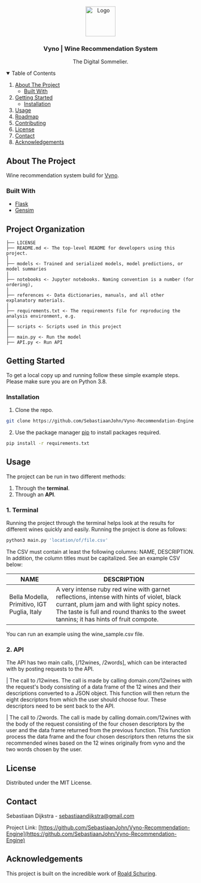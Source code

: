 <!-- PROJECT LOGO -->
<br />
<p align="center">
<img  src="https://storage.googleapis.com/media.landbot.io/162368/channels/LAKCFRWSLYDP1HM2OWDPGY3XFUA9CR9F.png"  alt="Logo"  width="80"  height="80">
</a>
<h3 align="center">Vyno | Wine Recommendation System</h3>
<p align="center">
The Digital Sommelier.
<br />
</p>

<!-- TABLE OF CONTENTS -->
<details  open="open">
<summary>Table of Contents</summary>
<ol>
<li>
<a  href="#about-the-project">About The Project</a>
<ul>
<li><a  href="#built-with">Built With</a></li>
</ul>
</li>
<li>
<a  href="#getting-started">Getting Started</a>
<ul>
<li><a  href="#installation">Installation</a></li>
</ul>
</li>
<li><a  href="#usage">Usage</a></li>
<li><a  href="#roadmap">Roadmap</a></li>
<li><a  href="#contributing">Contributing</a></li>
<li><a  href="#license">License</a></li>
<li><a  href="#contact">Contact</a></li>
<li><a  href="#acknowledgements">Acknowledgements</a></li>
</ol>
</details>


  <!-- ABOUT THE PROJECT -->
## About The Project
Wine recommendation system build for [Vyno](https://www.vyno.ai).
### Built With
*  [Flask](https://flask.palletsprojects.com/en/2.0.x/)
*  [Gensim](https://radimrehurek.com/gensim/)
## Project Organization
```
├── LICENSE
├── README.md <- The top-level README for developers using this project.
│
├── models <- Trained and serialized models, model predictions, or model summaries
│
├── notebooks <- Jupyter notebooks. Naming convention is a number (for ordering),
│
├── references <- Data dictionaries, manuals, and all other explanatory materials.
│
├── requirements.txt <- The requirements file for reproducing the analysis environment, e.g.
│
├── scripts <- Scripts used in this project
│
├── main.py <- Run the model
├── API.py <- Run API
```

<!-- GETTING STARTED -->
## Getting Started
To get a local copy up and running follow these simple example steps. Please make sure you are on Python 3.8.
### Installation
1. Clone the repo.
```sh
git clone https://github.com/SebastiaanJohn/Vyno-Recommendation-Engine.git
```
2. Use the package manager [pip](https://pip.pypa.io/en/stable/) to install packages required.
```sh
pip install -r requirements.txt
```
<!-- USAGE EXAMPLES -->
## Usage
The project can be run in two different methods:
1. Through the **terminal**.
2. Through an **API**.

### 1. Terminal
Running the project through the terminal helps look at the results for different wines quickly and easily. Running the project is done as follows:
```bash
python3 main.py 'location/of/file.csv'
```

The CSV must contain at least the following columns: NAME, DESCRIPTION. In addition, the column titles must be capitalized. See an example CSV below: 

| NAME                                        | DESCRIPTION                                                                                                                                                                                                                     |
|---------------------------------------------|---------------------------------------------------------------------------------------------------------------------------------------------------------------------------------------------------------------------------------|
| Bella Modella, Primitivo, IGT Puglia, Italy | A very intense ruby red wine with garnet reflections, intense with hints of violet, black currant, plum jam and with light spicy notes. The taste is full and round thanks to the sweet tannins; it has hints of fruit compote. |

You can run an example using the wine_sample.csv file.

### 2. API
The API has two main calls, [/12wines, /2words], which can be interacted with by posting requests to the API. 

| The call to /12wines. 
The call is made by calling domain.com/12wines with the request's body consisting of a data frame of the 12 wines and their descriptions converted to a JSON object. This function will then return the eight descriptors from which the user should choose four. These descriptors need to be sent back to the API.

| The call to /2words. 
The call is made by calling domain.com/12wines with the body of the request consisting of the four chosen descriptors by the user and the data frame returned from the previous function. This function process the data frame and the four chosen descriptors then returns the six recommended wines based on the 12 wines originally from vyno and the two words chosen by the user.

<!-- LICENSE -->
## License

Distributed under the MIT License.

<!-- CONTACT -->
## Contact

Sebastiaan Dijkstra - sebastiaandijkstra@gmail.com

Project Link: [https://github.com/SebastiaanJohn/Vyno-Recommendation-Engine](https://github.com/SebastiaanJohn/Vyno-Recommendation-Engine)

<!-- ACKNOWLEDGEMENTS -->
## Acknowledgements
This project is built on the incredible work of [Roald Schuring](https://towardsdatascience.com/robosomm-chapter-3-wine-embeddings-and-a-wine-recommender-9fc678f1041e).